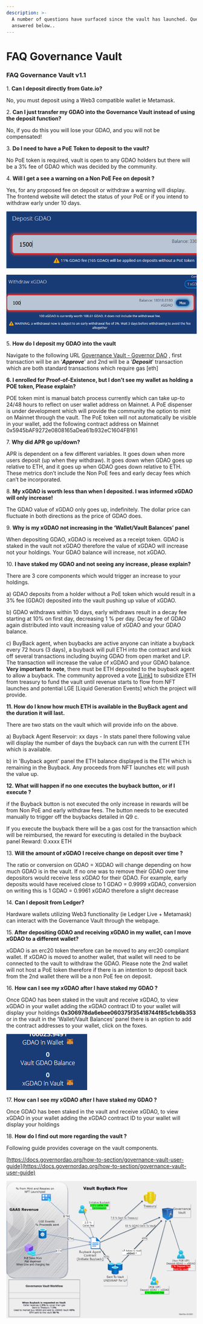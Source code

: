 ```yaml
---
description: >-
  A number of questions have surfaced since the vault has launched. Questions
  answered below..
---
```


# FAQ Governance Vault

### FAQ Governance Vault v1.1

1\. **Can I deposit directly from Gate.io?**

No, you must deposit using a Web3 compatible wallet ie Metamask.

2\. **Can I just transfer my GDAO into the Governance Vault instead of using the deposit function?**

No, if you do this you will lose your GDAO, and you will not be compensated!

3\. **Do I need to have a PoE Token to deposit to the vault?**

No PoE token is required, vault is open to any GDAO holders but there will be a 3% fee of GDAO which was decided by the community.

4\. **Will I get a see a warning on a Non PoE Fee on deposit ?**

Yes, for any proposed fee on deposit or withdraw a warning will display. The frontend website will detect the status of your PoE or if you intend to withdraw early under 10 days.

![](<../.gitbook/assets/image (6).png>)

![](<../.gitbook/assets/image (5).png>)

5\. **How do I deposit my GDAO into the vault**

Navigate to the following URL [Governance Vault - Governor DAO](https://vault.governordao.org/) , first transaction will be an ‘_**Approve**_’ and 2nd will be a ‘_**Deposit**_’ transaction which are both standard transactions which require gas \[eth]

**6. I enrolled for Proof-of-Existence, but I don’t see my wallet as holding a POE token, Please explain?**

POE token mint is manual batch process currently which can take up-to 24/48 hours to reflect on user wallet address on Mainnet. A PoE dispenser is under development which will provide the community the option to mint on Mainnet through the vault. The PoE token will not automatically be visible in your wallet, add the following contract address on Mainnet 0x5945bAF9272e0808165aDea61b932eC1604FB161

7\. **Why did APR go up/down?**

APR is dependent on a few different variables. It goes down when more users deposit (up when they withdraw). It goes down when GDAO goes up relative to ETH, and it goes up when GDAO goes down relative to ETH. These metrics don’t include the Non PoE fees and early decay fees which can’t be incorporated.

8\. **My xGDAO is worth less than when I deposited. I was informed xGDAO will only increase!**

The GDAO value of xGDAO only goes up, indefinitely. The dollar price can fluctuate in both directions as the price of GDAO does.

9\. **Why is my xGDAO not increasing in the ‘Wallet/Vault Balances’ panel**

When depositing GDAO, xGDAO is received as a receipt token. GDAO is staked in the vault not xGDAO therefore the value of xGDAO will increase not your holdings. Your GDAO balance will increase, not xGDAO.

10\. **I have staked my GDAO and not seeing any increase, please explain?**

There are 3 core components which would trigger an increase to your holdings.

&#x20;  a) GDAO deposits from a holder without a PoE token which would result in a 3% fee (GDAO) deposited into the vault pushing up value of xGDAO.

&#x20;  b) GDAO withdraws within 10 days, early withdraws result in a decay fee starting at 10% on first day, decreasing 1 % per day. Decay fee of GDAO again distributed into vault increasing value of xGDAO and your GDAO balance.

&#x20;  c) BuyBack agent, when buybacks are active anyone can initiate a buyback every 72 hours (3 days), a buyback will pull ETH into the contract and kick off several transactions including buying GDAO from open market and LP. The transaction will increase the value of xGDAO and your GDAO balance. **Very important to note**, there must be ETH deposited to the buyback agent to allow a buyback. The community approved a vote [\[Link\]](https://forum.gdao.info/t/governance-vault-subsidization-strategy/2819) to subsidize ETH from treasury to fund the vault until revenue starts to flow from NFT launches and potential LGE \[Liquid Generation Events] which the project will provide.

**11. How do I know how much ETH is available in the BuyBack agent and the duration it will last.**

There are two stats on the vault which will provide info on the above.

a) Buyback Agent Reservoir: xx days - In stats panel there following value will display the number of days the buyback can run with the current ETH which is available.

b) in 'Buyback agent' panel the ETH balance displayed is the ETH which is remaining in the Buyback. Any proceeds from NFT launches etc will push the value up.

**12. What will happen if no one executes the buyback button, or if I execute ?**

if the Buyback button is not executed the only increase in rewards will be from Non PoE and early withdraw fees. The button needs to be executed manually to trigger off the buybacks detailed in Q9 c.&#x20;

If you execute the buyback there will be a gas cost for the transaction which will be reimbursed, the reward for executing is detailed in the buyback panel Reward: 0.xxxx ETH

13\. **Will the amount of xGDAO I receive change on deposit over time ?**

The ratio or conversion on GDAO = XGDAO will change depending on how much GDAO is in the vault. If no one was to remove their GDAO over time depositors would receive less xGDAO for their GDAO. For example, early deposits would have received close to 1 GDAO = 0.9999 xGDAO, conversion on writing this is 1 GDAO = 0.9961 xGDAO therefore a slight decrease

14\. **Can I deposit from Ledger?**

Hardware wallets utilizing Web3 functionality (ie Ledger Live + Metamask) can interact with the Governance Vault through the webpage.

15\. **After depositing GDAO and receiving xGDAO in my wallet, can I move xGDAO to a different wallet?**

xGDAO is an erc20 token therefore can be moved to any erc20 compliant wallet. If xGDAO is moved to another wallet, that wallet will need to be connected to the vault to withdraw the GDAO. Please note the 2nd wallet will not host a PoE token therefore if there is an intention to deposit back from the 2nd wallet there will be a non PoE fee on deposit.

16\. **How can I see my xGDAO after I have staked my GDAO ?**

Once GDAO has been staked in the vault and receive xGDAO, to view xGDAO in your wallet adding the xGDAO contract ID to your wallet will display your holdings **0x306978da6ebee060375f35418744f85c1cb6b353** or in the vault in the ‘Wallet/Vault Balances’ panel there is an option to add the contract addresses to your wallet, click on the foxes.

![Click fox to add GDAO / xGDAO](<../.gitbook/assets/image (3).png>)

17\. **How can I see my xGDAO after I have staked my GDAO ?**

Once GDAO has been staked in the vault and receive xGDAO, to view xGDAO in your wallet adding the xGDAO contract ID to your wallet will display your holdings

18\. **How do I find out more regarding the vault ?**

Following guide provides coverage on the vault components.

[https://docs.governordao.org/how-to-section/governance-vault-user-guide](https://docs.governordao.org/how-to-section/governance-vault-user-guide)

![Vault Buyback Overview](<../.gitbook/assets/Vault-Only-Diagram-V1-Large (1) (1).jpg>)
